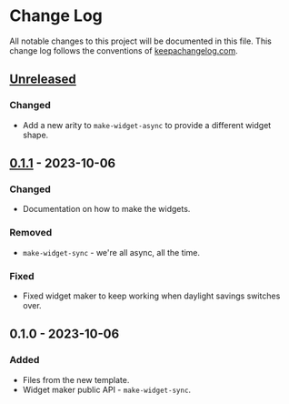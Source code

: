 # Change Log
All notable changes to this project will be documented in this file. This change log follows the conventions of [keepachangelog.com](http://keepachangelog.com/).

## [Unreleased]
### Changed
- Add a new arity to `make-widget-async` to provide a different widget shape.

## [0.1.1] - 2023-10-06
### Changed
- Documentation on how to make the widgets.

### Removed
- `make-widget-sync` - we're all async, all the time.

### Fixed
- Fixed widget maker to keep working when daylight savings switches over.

## 0.1.0 - 2023-10-06
### Added
- Files from the new template.
- Widget maker public API - `make-widget-sync`.

[Unreleased]: https://github.com/your-name/test-check/compare/0.1.1...HEAD
[0.1.1]: https://github.com/your-name/test-check/compare/0.1.0...0.1.1
